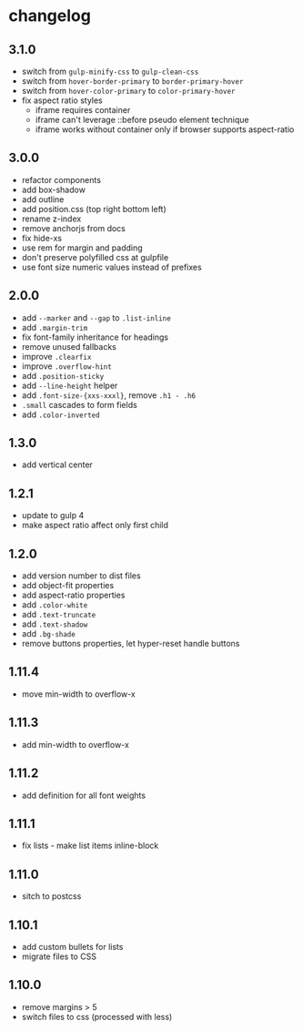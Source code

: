 # changelog

## 3.1.0

- switch from `gulp-minify-css` to `gulp-clean-css`
- switch from `hover-border-primary` to `border-primary-hover`
- switch from `hover-color-primary` to `color-primary-hover`
- fix aspect ratio styles
  - iframe requires container
  - iframe can't leverage ::before pseudo element technique
  - iframe works without container only if browser supports aspect-ratio

## 3.0.0

- refactor components
- add box-shadow
- add outline
- add position.css (top right bottom left)
- rename z-index
- remove anchorjs from docs
- fix hide-xs
- use rem for margin and padding
- don't preserve polyfilled css at gulpfile
- use font size numeric values instead of prefixes

## 2.0.0

- add `--marker` and `--gap` to `.list-inline`
- add `.margin-trim`
- fix font-family inheritance for headings
- remove unused fallbacks
- improve `.clearfix`
- improve `.overflow-hint`
- add `.position-sticky`
- add `--line-height` helper
- add `.font-size-{xxs-xxxl}`, remove `.h1 - .h6`
- `.small` cascades to form fields
- add `.color-inverted`

## 1.3.0

- add vertical center

## 1.2.1

- update to gulp 4
- make aspect ratio affect only first child

## 1.2.0

- add version number to dist files
- add object-fit properties
- add aspect-ratio properties
- add `.color-white`
- add `.text-truncate`
- add `.text-shadow`
- add `.bg-shade`
- remove buttons properties, let hyper-reset handle buttons

## 1.11.4

- move min-width to overflow-x

## 1.11.3

- add min-width to overflow-x

## 1.11.2

- add definition for all font weights

## 1.11.1

- fix lists - make list items inline-block

## 1.11.0

- sitch to postcss

## 1.10.1

- add custom bullets for lists
- migrate files to CSS

## 1.10.0

- remove margins > 5
- switch files to css (processed with less)
